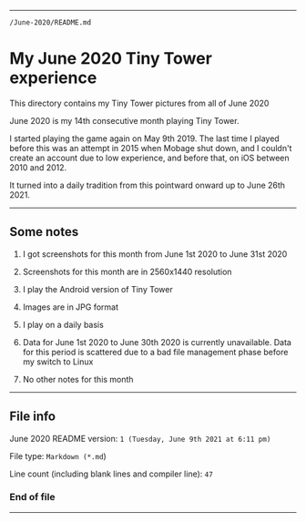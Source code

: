 
***

`/June-2020/README.md`

# My June 2020 Tiny Tower experience

This directory contains my Tiny Tower pictures from all of June 2020

June 2020 is my 14th consecutive month playing Tiny Tower.

I started playing the game again on May 9th 2019. The last time I played before this was an attempt in 2015 when Mobage shut down, and I couldn't create an account due to low experience, and before that, on iOS between 2010 and 2012.

It turned into a daily tradition from this pointward onward up to June 26th 2021.

***

## Some notes

1. I got screenshots for this month from June 1st 2020 to June 31st 2020

2. Screenshots for this month are in 2560x1440 resolution

3. I play the Android version of Tiny Tower

4. Images are in JPG format

5. I play on a daily basis

6. Data for June 1st 2020 to June 30th 2020 is currently unavailable. Data for this period is scattered due to a bad file management phase before my switch to Linux

7. No other notes for this month

***

## File info

June 2020 README version: `1 (Tuesday, June 9th 2021 at 6:11 pm)`

File type: `Markdown (*.md`)

Line count (including blank lines and compiler line): `47`

### End of file

***
